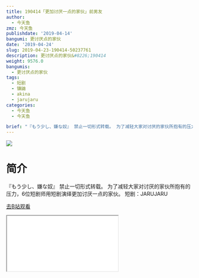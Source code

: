 ```yaml
---
title: 190414「更加讨厌一点的家伙」前男友
author:
  - 今天鱼
zmz: 今天鱼
publishdate: '2019-04-14'
bangumi: 更讨厌点的家伙
date: '2019-04-24'
slug: 2019-04-23-190414-50237761
description: 更讨厌点的家伙&#8226;190414
weight: 9576.0
bangumis:
  - 更讨厌点的家伙
tags:
  - 短剧
  - 镰鼬
  - akina
  - jarujaru
categories:
  - 今天鱼
  - 今天鱼

brief: "『もう少し、嫌な奴』 禁止一切形式转载。 为了减轻大家对讨厌的家伙所抱有的压力，6位短剧师用短剧演绎更加讨厌一点的家伙。 短剧：JARUJARU"
---
```

![](https://raw.githubusercontent.com/tcgriffith/owaraisite/master/static/tmpimg/WvcZgzM.jpg)
# 简介  
『もう少し、嫌な奴』
禁止一切形式转载。
为了减轻大家对讨厌的家伙所抱有的压力，6位短剧师用短剧演绎更加讨厌一点的家伙。
短剧：JARUJARU  

[去B站观看](https://www.bilibili.com/video/av50237761/)
<div class ="resp-container"><iframe class="testiframe" src="//player.bilibili.com/player.html?aid=50237761"", scrolling="no", allowfullscreen="true" > </iframe></div> 
